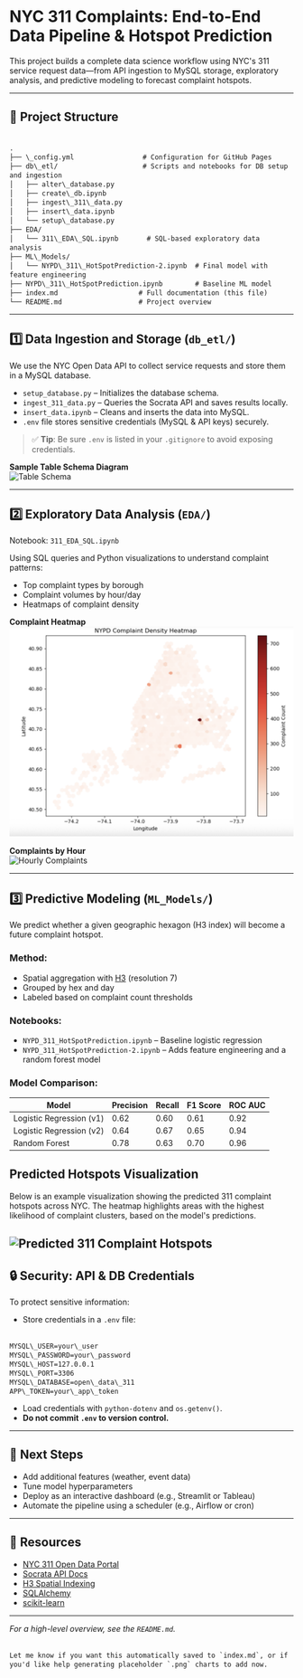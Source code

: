 # NYC 311 Complaints: End-to-End Data Pipeline & Hotspot Prediction

This project builds a complete data science workflow using NYC's 311 service request data—from API ingestion to MySQL storage, exploratory analysis, and predictive modeling to forecast complaint hotspots.

---

## 📁 Project Structure

```

.
├── \_config.yml                 # Configuration for GitHub Pages
├── db\_etl/                     # Scripts and notebooks for DB setup and ingestion
│   ├── alter\_database.py
│   ├── create\_db.ipynb
│   ├── ingest\_311\_data.py
│   ├── insert\_data.ipynb
│   └── setup\_database.py
├── EDA/
│   └── 311\_EDA\_SQL.ipynb       # SQL-based exploratory data analysis
├── ML\_Models/
│   └── NYPD\_311\_HotSpotPrediction-2.ipynb  # Final model with feature engineering
├── NYPD\_311\_HotSpotPrediction.ipynb        # Baseline ML model
├── index.md                    # Full documentation (this file)
└── README.md                   # Project overview

```

---

## 1️⃣ Data Ingestion and Storage (`db_etl/`)

We use the NYC Open Data API to collect service requests and store them in a MySQL database.

- `setup_database.py` – Initializes the database schema.
- `ingest_311_data.py` – Queries the Socrata API and saves results locally.
- `insert_data.ipynb` – Cleans and inserts the data into MySQL.
- `.env` file stores sensitive credentials (MySQL & API keys) securely.

> ✅ **Tip**: Be sure `.env` is listed in your `.gitignore` to avoid exposing credentials.

**Sample Table Schema Diagram**  
![Table Schema](images/schema.png)

---

## 2️⃣ Exploratory Data Analysis (`EDA/`)

Notebook: `311_EDA_SQL.ipynb`

Using SQL queries and Python visualizations to understand complaint patterns:

- Top complaint types by borough
- Complaint volumes by hour/day
- Heatmaps of complaint density

**Complaint Heatmap**  
![Top Complaints](assets/complaint_heatmap.png)

**Complaints by Hour**  
![Hourly Complaints](assets/time_complaint.png.png)

---

## 3️⃣ Predictive Modeling (`ML_Models/`)

We predict whether a given geographic hexagon (H3 index) will become a future complaint hotspot.

### Method:
- Spatial aggregation with [H3](https://h3geo.org/) (resolution 7)
- Grouped by hex and day
- Labeled based on complaint count thresholds

### Notebooks:
- `NYPD_311_HotSpotPrediction.ipynb` – Baseline logistic regression
- `NYPD_311_HotSpotPrediction-2.ipynb` – Adds feature engineering and a random forest model

### Model Comparison:

| Model                    | Precision | Recall | F1 Score | ROC AUC |
|--------------------------|-----------|--------|----------|---------|
| Logistic Regression (v1) | 0.62      | 0.60   | 0.61     | 0.92    |
| Logistic Regression (v2) | 0.64      | 0.67   | 0.65     | 0.94    |
| Random Forest            | 0.78      | 0.63   | 0.70     | 0.96    |

## Predicted Hotspots Visualization

Below is an example visualization showing the predicted 311 complaint hotspots across NYC. The heatmap highlights areas with the highest likelihood of complaint clusters, based on the model's predictions.

![Predicted 311 Complaint Hotspots](assets/ML_hotspots.png)
---

## 🔒 Security: API & DB Credentials

To protect sensitive information:

- Store credentials in a `.env` file:
```

MYSQL\_USER=your\_user
MYSQL\_PASSWORD=your\_password
MYSQL\_HOST=127.0.0.1
MYSQL\_PORT=3306
MYSQL\_DATABASE=open\_data\_311
APP\_TOKEN=your\_app\_token

```
- Load credentials with `python-dotenv` and `os.getenv()`.
- **Do not commit `.env` to version control.**

---

## 🚀 Next Steps

- Add additional features (weather, event data)
- Tune model hyperparameters
- Deploy as an interactive dashboard (e.g., Streamlit or Tableau)
- Automate the pipeline using a scheduler (e.g., Airflow or cron)

---

## 🔗 Resources

- [NYC 311 Open Data Portal](https://data.cityofnewyork.us/)
- [Socrata API Docs](https://dev.socrata.com/)
- [H3 Spatial Indexing](https://h3geo.org/)
- [SQLAlchemy](https://www.sqlalchemy.org/)
- [scikit-learn](https://scikit-learn.org/stable/)

---

*For a high-level overview, see the `README.md`.*

```

Let me know if you want this automatically saved to `index.md`, or if you'd like help generating placeholder `.png` charts to add now.
